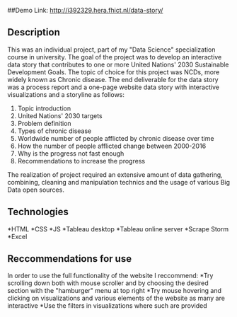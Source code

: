 ﻿##Demo
Link: http://i392329.hera.fhict.nl/data-story/

## Description
This was an individual project, part of my "Data Science" specialization course in university. The goal of the project was to develop an interactive data story that contributes to one or more United Nations' 2030 Sustainable Development Goals. The topic of choice for this project was NCDs, more widely known as Chronic disease. The end deliverable for the data story was a process report and a one-page website data story with interactive visualizations and a storyline as follows:
1. Topic introduction
2. United Nations' 2030 targets
3. Problem definition
4. Types of chronic disease
5. Worldwide number of people afflicted by chronic disease over time
6. How the number of people afflicted change between 2000-2016
7. Why is the progress not fast enough
8. Recommendations to increase the progress

The realization of project required an extensive amount of data gathering, combining, cleaning and manipulation technics and the usage of various Big Data open sources. 

## Technologies
*HTML
*CSS
*JS
*Tableau desktop
*Tableau online server
*Scrape Storm
*Excel


## Reccommendations for use
In order to use the full functionality of the website I reccommend:
*Try scrolling down both with mouse scroller and by choosing the desired section with the "hamburger" menu at top right
*Try mouse hovering and clicking on visualizations and various elements of the website as many are interactive
*Use the filters in visualizations where such are provided
